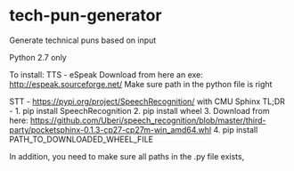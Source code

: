 # tech-pun-generator
Generate technical puns based on input

Python 2.7 only

To install:
  TTS - eSpeak
  Download from here an exe: http://espeak.sourceforge.net/
  Make sure path in the python file is right
  
  STT - https://pypi.org/project/SpeechRecognition/ with CMU Sphinx
  TL;DR - 
    1. pip install SpeechRecognition
    2. pip install wheel
    3. Download from here: https://github.com/Uberi/speech_recognition/blob/master/third-party/pocketsphinx-0.1.3-cp27-cp27m-win_amd64.whl
    4. pip install PATH_TO_DOWNLOADED_WHEEL_FILE
    
 In addition, you need to make sure all paths in the .py file exists, 
